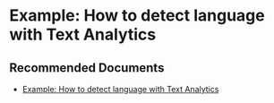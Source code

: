   <properties
	pageTitle="cognitive services - detect language with text analytics"
	description="cognitive services - detect language with text analytics"
	service="microsoft.PowerBIDedicated"
	resource="capacities"
	authors="pjfreitas"
	ms.author="pfreitas"	
	displayOrder="170"
	selfHelpType="generic"
	supportTopicIds="32633790"
	productPesIds="16334"
	cloudEnvironments="public, MoonCake, fairfax, usnat, ussec" 
	articleId="dbd3e1ec-d28f-e69a-c32d-4c51e1d9d78c"
	ownershipId="PowerBI_PowerBI"
/>

# Example: How to detect language with Text Analytics

## **Recommended Documents**

* [Example: How to detect language with Text Analytics](https://docs.microsoft.com/azure/cognitive-services/text-analytics/how-tos/text-analytics-how-to-language-detection)
